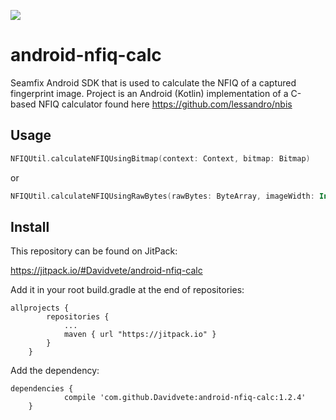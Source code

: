 [![](https://jitpack.io/v/Davidvete/android-nfiq-calc.svg)](https://jitpack.io/#Davidvete/android-nfiq-calc)


# android-nfiq-calc
Seamfix Android SDK that is used to calculate the NFIQ of a captured fingerprint image. Project is an Android (Kotlin) implementation of a C-based NFIQ calculator found here https://github.com/lessandro/nbis

## Usage
```kotlin
NFIQUtil.calculateNFIQUsingBitmap(context: Context, bitmap: Bitmap)
```
or

```kotlin
NFIQUtil.calculateNFIQUsingRawBytes(rawBytes: ByteArray, imageWidth: Int, imageHeight: Int)

```

## Install

This repository can be found on JitPack:

https://jitpack.io/#Davidvete/android-nfiq-calc

Add it in your root build.gradle at the end of repositories:
```
allprojects {
		repositories {
			...
			maven { url "https://jitpack.io" }
		}
	}
```

Add the dependency:
```
dependencies {
	        compile 'com.github.Davidvete:android-nfiq-calc:1.2.4'
	}
```
